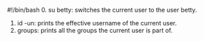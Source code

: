 #!/bin/bash
0. su betty: switches the current user to the user betty.
1. id -un: prints the effective username of the current user.
2. groups: prints all the groups the current user is part of.
